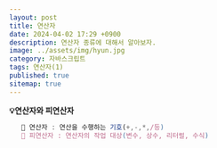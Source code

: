```yaml
---
layout: post
title: 연산자
date: 2024-04-02 17:29 +0900
description: 연산자 종류에 대해서 알아보자.
image: ../assets/img/hyun.jpg
category: 자바스크립트
tags: 연산자(1)
published: true
sitemap: true
---
```



  **💡연산자와 피연산자** 

````javascript
   🔎 연산자 : 연산을 수행하는 기호(+,-,*,/등)
   🔎 피연산자 : 연산자의 작업 대상(변수, 상수, 리터럴, 수식)
````